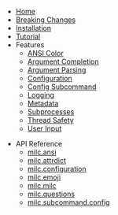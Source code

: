 * [Home](README.md)
* [Breaking Changes](breaking_changes.md)
* [Installation](installation.md)
* [Tutorial](tutorial.md)
* Features
    * [ANSI Color](ANSI.md)
    * [Argument Completion](argcomplete.md)
    * [Argument Parsing](argument_parsing.md)
    * [Configuration](configuration.md)
    * [Config Subcommand](subcommand_config.md)
    * [Logging](logging.md)
    * [Metadata](metadata.md)
    * [Subprocesses](subprocesses.md)
    * [Thread Safety](threading.md)
    * [User Input](questions.md)
<!-- DO NOT ADD OR CHANGE ANYTHING BELOW THIS LINE -->
* API Reference
    * [milc.ansi](api_ansi.md)
    * [milc.attrdict](api_attrdict.md)
    * [milc.configuration](api_configuration.md)
    * [milc.emoji](api_emoji.md)
    * [milc.milc](api_milc.md)
    * [milc.questions](api_questions.md)
    * [milc.subcommand.config](api_subcommand_config.md)
